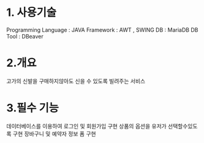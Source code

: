 
# 1. 사용기술
Programming Language : JAVA
Framework : AWT , SWING 
DB : MariaDB 
DB Tool : DBeaver 
# 2.개요 
고가의 신발을 구매하지않아도 신을 수 있도록 빌려주는 서비스
# 3.필수 기능
데이터베이스를 이용하여 로그인 및 회원가입 구현
상품의 옵션을 유저가 선택할수있도록 구현 
장바구니 및 예약자 정보 폼 구현 
